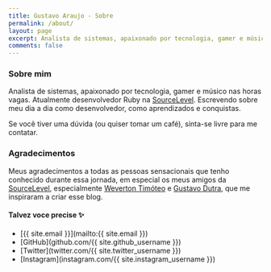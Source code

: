 ```yaml
---
title: Gustavo Araujo - Sobre
permalink: /about/
layout: page
excerpt: Analista de sistemas, apaixonado por tecnologia, gamer e músico nas horas vagas. Escrevendo sobre meu dia a dia como desenvolvedor, como aprendizados e conquistas. Blog rodando sobre o Jekyll
comments: false
---
```


### Sobre mim

Analista de sistemas, apaixonado por tecnologia, gamer e músico nas horas vagas. Atualmente
desenvolvedor Ruby na [SourceLevel](https://sourcelevel.io).
Escrevendo sobre meu dia a dia como desenvolvedor, como aprendizados e conquistas.

Se você tiver uma dúvida (ou quiser tomar um café), sinta-se livre para me contatar.

### Agradecimentos

Meus agradecimentos a todas as pessoas sensacionais que tenho conhecido durante essa jornada, em especial os meus amigos da [SourceLevel](https://sourcelevel.io), especialmente [Weverton Timóteo](https://wevtimoteo.github.io/) e [Gustavo Dutra](https://gustavodutra.com/), que me inspiraram a criar esse blog.

#### Talvez voce precise ✨

- [{{ site.email }}](mailto:{{ site.email }})
- [GitHub](github.com/{{ site.github_username }})
- [Twitter](twitter.com/{{ site.twitter_username }})
- [Instagram](instagram.com/{{ site.instagram_username }})
